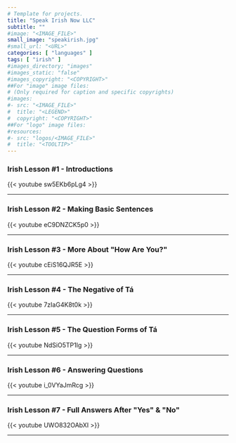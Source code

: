 ```yaml
---
# Template for projects.
title: "Speak Irish Now LLC"
subtitle: ""
#image: "<IMAGE_FILE>"
small_image: "speakirish.jpg"
#small_url: "<URL>"
categories: [ "languages" ]
tags: [ "irish" ]
#images_directory; "images"
#images_static: "false"
#images_copyright: "<COPYRIGHT>"
##For "image" image files:
# (Only required for caption and specific copyrights)
#images:
#- src: "<IMAGE_FILE>"
#  title: "<LEGEND>"
#  copyright: "<COPYRIGHT>"
##For "logo" image files:
#resources:
#- src: "logos/<IMAGE_FILE>"
#  title: "<TOOLTIP>"
---
```


### Irish Lesson #1 - Introductions  


{{< youtube sw5EKb6pLg4 >}}

---

### Irish Lesson #2 - Making Basic Sentences  

{{< youtube eC9DNZCK5p0 >}}  

---  

### Irish Lesson #3 - More About "How Are You?"  

{{< youtube cEiS16QJR5E >}}  

---  

### Irish Lesson #4 - The Negative of Tá  

{{< youtube 7zIaG4K8t0k >}}  

---  

### Irish Lesson #5 - The Question Forms of Tá  

{{< youtube NdSiO5TP1Ig >}}  

---  

### Irish Lesson #6 - Answering Questions  

{{< youtube i_0VYaJmRcg >}}  

---  

### Irish Lesson #7 - Full Answers After "Yes" & "No"  

{{< youtube UWO832OAbXI >}}

---  

